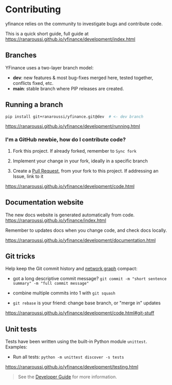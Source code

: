 # Contributing

yfinance relies on the community to investigate bugs and contribute code.

This is a quick short guide, full guide at https://ranaroussi.github.io/yfinance/development/index.html

## Branches

YFinance uses a two-layer branch model:

* **dev**: new features & most bug-fixes merged here, tested together, conflicts fixed, etc.
* **main**: stable branch where PIP releases are created.

## Running a branch

```bash
pip install git+ranaroussi/yfinance.git@dev  # <- dev branch
```

https://ranaroussi.github.io/yfinance/development/running.html

### I'm a GitHub newbie, how do I contribute code?

1. Fork this project. If already forked, remember to `Sync fork`

2. Implement your change in your fork, ideally in a specific branch

3. Create a [Pull Request](https://github.com/ranaroussi/yfinance/pulls), from your fork to this project. If addressing an Issue, link to it

https://ranaroussi.github.io/yfinance/development/code.html

## Documentation website

The new docs website is generated automatically from code. https://ranaroussi.github.io/yfinance/index.html

Remember to updates docs when you change code, and check docs locally.

https://ranaroussi.github.io/yfinance/development/documentation.html

## Git tricks

Help keep the Git commit history and [network graph](https://github.com/ranaroussi/yfinance/network) compact:

* got a long descriptive commit message? `git commit -m "short sentence summary" -m "full commit message"`

* combine multiple commits into 1 with `git squash`

* `git rebase` is your friend: change base branch, or "merge in" updates

https://ranaroussi.github.io/yfinance/development/code.html#git-stuff

## Unit tests

Tests have been written using the built-in Python module `unittest`. Examples:

* Run all tests: `python -m unittest discover -s tests`

https://ranaroussi.github.io/yfinance/development/testing.html

> See the [Developer Guide](https://ranaroussi.github.io/yfinance/development/contributing.html#GIT-STUFF) for more information.

